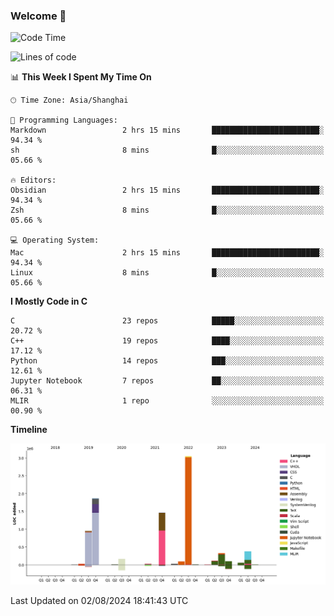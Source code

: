 ### Welcome 👋

<!--START_SECTION:waka-->
![Code Time](http://img.shields.io/badge/Code%20Time-1%2C531%20hrs%203%20mins-blue)

![Lines of code](https://img.shields.io/badge/From%20Hello%20World%20I%27ve%20Written-8.7%20million%20lines%20of%20code-blue)

📊 **This Week I Spent My Time On** 

```text
🕑︎ Time Zone: Asia/Shanghai

💬 Programming Languages: 
Markdown                 2 hrs 15 mins       ████████████████████████░   94.34 % 
sh                       8 mins              █░░░░░░░░░░░░░░░░░░░░░░░░   05.66 % 

🔥 Editors: 
Obsidian                 2 hrs 15 mins       ████████████████████████░   94.34 % 
Zsh                      8 mins              █░░░░░░░░░░░░░░░░░░░░░░░░   05.66 % 

💻 Operating System: 
Mac                      2 hrs 15 mins       ████████████████████████░   94.34 % 
Linux                    8 mins              █░░░░░░░░░░░░░░░░░░░░░░░░   05.66 % 
```

**I Mostly Code in C** 

```text
C                        23 repos            █████░░░░░░░░░░░░░░░░░░░░   20.72 % 
C++                      19 repos            ████░░░░░░░░░░░░░░░░░░░░░   17.12 % 
Python                   14 repos            ███░░░░░░░░░░░░░░░░░░░░░░   12.61 % 
Jupyter Notebook         7 repos             ██░░░░░░░░░░░░░░░░░░░░░░░   06.31 % 
MLIR                     1 repo              ░░░░░░░░░░░░░░░░░░░░░░░░░   00.90 % 
```



**Timeline**

![Lines of Code chart](https://raw.githubusercontent.com/Bohan-hu/Bohan-hu/master/assets/bar_graph.png)


 Last Updated on 02/08/2024 18:41:43 UTC
<!--END_SECTION:waka-->



